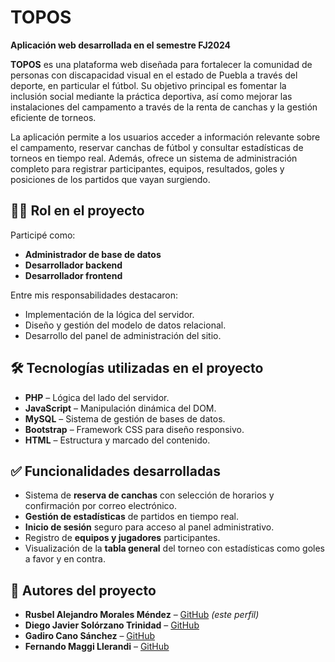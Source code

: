 # TOPOS  
**Aplicación web desarrollada en el semestre FJ2024**

**TOPOS** es una plataforma web diseñada para fortalecer la comunidad de personas con discapacidad visual en el estado de Puebla a través del deporte, en particular el fútbol. Su objetivo principal es fomentar la inclusión social mediante la práctica deportiva, así como mejorar las instalaciones del campamento a través de la renta de canchas y la gestión eficiente de torneos.

La aplicación permite a los usuarios acceder a información relevante sobre el campamento, reservar canchas de fútbol y consultar estadísticas de torneos en tiempo real. Además, ofrece un sistema de administración completo para registrar participantes, equipos, resultados, goles y posiciones de los partidos que vayan surgiendo.

## 🧑‍💻 Rol en el proyecto

Participé como:

- **Administrador de base de datos**  
- **Desarrollador backend**  
- **Desarrollador frontend**  

Entre mis responsabilidades destacaron:

- Implementación de la lógica del servidor.  
- Diseño y gestión del modelo de datos relacional.  
- Desarrollo del panel de administración del sitio.

## 🛠 Tecnologías utilizadas en el proyecto

- **PHP** – Lógica del lado del servidor.
- **JavaScript** – Manipulación dinámica del DOM.
- **MySQL** – Sistema de gestión de bases de datos.  
- **Bootstrap** – Framework CSS para diseño responsivo.  
- **HTML** – Estructura y marcado del contenido.

## ✅ Funcionalidades desarrolladas

- Sistema de **reserva de canchas** con selección de horarios y confirmación por correo electrónico.
- **Gestión de estadísticas** de partidos en tiempo real.
- **Inicio de sesión** seguro para acceso al panel administrativo.
- Registro de **equipos y jugadores** participantes.
- Visualización de la **tabla general** del torneo con estadísticas como goles a favor y en contra.

## 👥 Autores del proyecto

- **Rusbel Alejandro Morales Méndez** – [GitHub](#) *(este perfil)*  
- **Diego Javier Solórzano Trinidad** – [GitHub](#)  
- **Gadiro Cano Sánchez** – [GitHub](#)  
- **Fernando Maggi Llerandi** – [GitHub](#)
